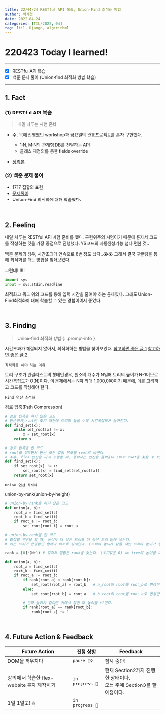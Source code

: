 ```yaml
---
title: 22/04/24 RESTful API 복습, Union-Find 최적화 방법
author: 박재경
date: 2022-04-24
categories: [TIL/2022, 04]
tag: [til, Django, algorithm]
---
```


# 220423 Today I learned!

---

- [x] RESTful API 복습 
- [x]  백준 문제 풀이 (Union-find 최적화 방법 학습)

---

## 1. Fact 

### (1) RESTful API 복습

> 내일 치루는 시험 준비

- 수, 목에 진행했던 workshop과 금요일의 관통프로젝트를 혼자 구현했다.
  - 1:N, M:N의 관계형 DB를 전달하는  API
  - 클래스 재정의를 통한 fields override 

- [정리본](https://github.com/JaeKP/Study/blob/master/web/Django/08_REST%20API.md)




### (2) 백준 문제 풀이

- 1717 집합의 표현
- [문제풀이](https://github.com/JaeKP/Study/tree/master/algorithm/1%EC%9D%BC1%EC%95%8C%EA%B3%A0/04%EC%9B%94/0424)
- Uniton-Find 최적화에 대해 학습했다. 

<br>

## 2. Feeling

내일 치루는 RESTful API 시험 준비를 했다. 구현위주의 시험이기 때문에 혼자서 코드를 작성하는 것을 가장 중점으로 진행했다.
VS코드의 자동완성기능 넘나 편한 것..

백준 문제의 경우, 시간초과가 연속으로 8번 정도 났다..😭😭 그래서 결국 구글링을 통해 최적화를 하는 방법을 찾아보았다. 

그런데!!!!!! 

```python
import sys
input = sys.stdin.readline`
```

최적화고 뭐고 위의 코드를 통해 입력 시간을 줄여야 하는 문제였다. 그래도 Union-Find최적화에 대해 학습할 수 있는 경험이여서 좋았다. 

<br>

## 3. Finding 

> Union-find 최적화 방법
{: .prompt-info }

시간초과가 해결되지 않아서, 최적화하는 방법을 찾아보았다.  [참고하면 좋은 글 1](https://gmlwjd9405.github.io/2018/08/31/algorithm-union-find.html)   [참고하면 좋은 글 2](https://www.geeksforgeeks.org/union-find-algorithm-set-2-union-by-rank/)

`최적화를 해야 하는 이유 `

트리 구조가 연결리스트의 형태인경우, 원소의 개수가 N일때 트리의 높이가 N-1이므로 시간복잡도가 O(N)이다.
이 문제에서는 N이 최대 1,000,000이기 때문에, 이를 고려하고 코드를 작성해야 한다. 



`Find 연산 최적화` 

경로 압축(Path Compression)

```python
# 경로 압축을 하지 않은 코드 
# 단순하게,root만 찾기 때문에 트리의 높을 수록 시간복잡도가 높아진다. 
def find_set(x):
    while set_root[x] != x:
        x = set_root[x]
    return x
```



```python
# 경로 압축을 한 코드
# root를 찾으면서 만난 모든 값의 부모를 root로 바꾼다. 
# 추후, find 연산을 다시 수행할 때, 중복되는 연산을 줄여준다.(바로 root를 찾을 수 있게 해준다.)
def find_set(x):
    if set_root[x] != x:
        set_root[x] = find_set(set_root[x])
    return set_root[x]
```



`Union 연산 최적화`

union-by-rank(union-by-height)

```python
# union-by-rank을 하지 않은 코드
def union(a, b):
    root_a = find_set(a)
    root_b = find_set(b)
    if root_a != root_b:
        set_root[root_b] = root_a
```



```python
# union-by-rank을 한 코드
# 합집합 연산을 할 때, 높이가 더 낮은 트리를 더 높은 트리 밑에 넣는다.
# 이는 트리가 균형잡힌 형태가 되도록 강제한다. (트리의 높이가 같을 때만 트리의 높이가 증가한다.)

rank = [0]*(N+1) # 각각의 집합은 rank를 갖는다. (초기값은 0) => tree의 높이를 나타낸다. 

def union(a, b):
    root_a = find_set(a)
    root_b = find_set(b)
    if root_a != root_b:
        if rank[root_a] < rank[root_b]: 
            set_root[root_a] = root_b   # a_root의 root를 root_b로 변경한다.
        else:
            set_root[root_b] = root_a   # b_root의 root를 root_a로 변경한다.
            
        # 만약 높이가 같다면 위에서 합친 후 높이를 +1한다.
        if rank[root_a] == rank[root_b]: 
            rank[root_a] += 1
```

<br>

## 4. Future Action & Feedback

| Future Action                              | 진행 상황       | Feedback                                                     |
| ------------------------------------------ | --------------- | ------------------------------------------------------------ |
| DOM을 깨우치다                             | `pause 🤦‍♀️`      | 잠시 중단!                                                   |
| 강의에서 학습한 flex-website 혼자 제작하기 | `in progress 🚀` | 현재 Section2까지 진행한 상태이다.<br />오는 주에 Section3를 할 예정이다. |
| 1일 1알고! 🔥                               | `in progress 🚀` |                                                              |

<br>
